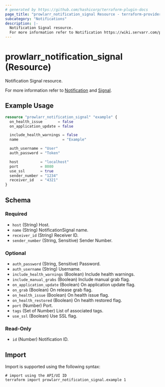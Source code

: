 ```yaml
---
# generated by https://github.com/hashicorp/terraform-plugin-docs
page_title: "prowlarr_notification_signal Resource - terraform-provider-prowlarr"
subcategory: "Notifications"
description: |-
  Notification Signal resource.
  For more information refer to Notification https://wiki.servarr.com/prowlarr/settings#connect and Signal https://wiki.servarr.com/prowlarr/supported#signal.
---
```


# prowlarr_notification_signal (Resource)

<!-- subcategory:Notifications -->Notification Signal resource.
For more information refer to [Notification](https://wiki.servarr.com/prowlarr/settings#connect) and [Signal](https://wiki.servarr.com/prowlarr/supported#signal).

## Example Usage

```terraform
resource "prowlarr_notification_signal" "example" {
  on_health_issue       = false
  on_application_update = false

  include_health_warnings = false
  name                    = "Example"

  auth_username = "User"
  auth_password = "Token"

  host          = "localhost"
  port          = 8080
  use_ssl       = true
  sender_number = "1234"
  receiver_id   = "4321"
}
```

<!-- schema generated by tfplugindocs -->
## Schema

### Required

- `host` (String) Host.
- `name` (String) NotificationSignal name.
- `receiver_id` (String) Receiver ID.
- `sender_number` (String, Sensitive) Sender Number.

### Optional

- `auth_password` (String, Sensitive) Password.
- `auth_username` (String) Username.
- `include_health_warnings` (Boolean) Include health warnings.
- `include_manual_grabs` (Boolean) Include manual grab flag.
- `on_application_update` (Boolean) On application update flag.
- `on_grab` (Boolean) On release grab flag.
- `on_health_issue` (Boolean) On health issue flag.
- `on_health_restored` (Boolean) On health restored flag.
- `port` (Number) Port.
- `tags` (Set of Number) List of associated tags.
- `use_ssl` (Boolean) Use SSL flag.

### Read-Only

- `id` (Number) Notification ID.

## Import

Import is supported using the following syntax:

```shell
# import using the API/UI ID
terraform import prowlarr_notification_signal.example 1
```
